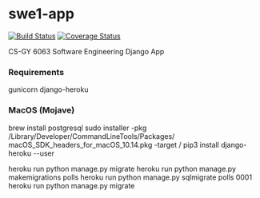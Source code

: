 # swe1-app
[![Build Status](https://travis-ci.com/MichaelLally/swe1-app.svg?branch=master)](https://travis-ci.com/MichaelLally/swe1-app)
[![Coverage Status](https://coveralls.io/repos/github/MichaelLally/swe1-app/badge.svg?branch=master)](https://coveralls.io/github/MichaelLally/swe1-app?branch=master)

CS-GY 6063 Software Engineering Django App

### Requirements
gunicorn
django-heroku

### MacOS (Mojave)
brew install postgresql
sudo installer -pkg /Library/Developer/CommandLineTools/Packages/ macOS_SDK_headers_for_macOS_10.14.pkg -target /
pip3 install django-heroku --user

heroku run python manage.py migrate
heroku run python manage.py makemigrations polls
heroku run python manage.py sqlmigrate polls 0001
heroku run python manage.py migrate